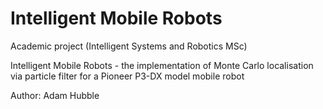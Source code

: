 # Intelligent Mobile Robots
Academic project (Intelligent Systems and Robotics MSc)

Intelligent Mobile Robots - the implementation of Monte Carlo localisation via particle filter for a Pioneer P3-DX model mobile robot

Author: Adam Hubble

